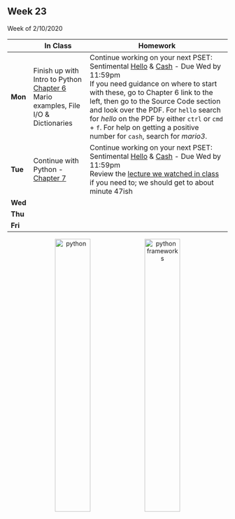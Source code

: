 <meta http-equiv="refresh" content="300"/>

## Week 23  
Week of 2/10/2020 

  |       |In Class               |Homework   |
  |-------|---------              |---------  |
  |**Mon**|Finish up with Intro to Python [Chapter 6](/ap/curriculum/6/)<br>Mario examples, File I/O & Dictionaries |Continue working on your next PSET: Sentimental [Hello](https://docs.cs50.net/2019/ap/problems/sentimental/hello/hello.html) & [Cash](https://docs.cs50.net/2019/ap/problems/sentimental/cash/cash.html) - Due Wed by 11:59pm<br>If you need guidance on where to start with these, go to Chapter 6 link to the left, then go to the Source Code section and look over the PDF. For `hello` search for *hello* on the PDF by either `ctrl` or `cmd` + `f`. For help on getting a positive number for `cash`, search for *mario3*. |
  |**Tue**|Continue with Python - [Chapter 7](/ap/curriculum/7/) |Continue working on your next PSET: Sentimental [Hello](https://docs.cs50.net/2019/ap/problems/sentimental/hello/hello.html) & [Cash](https://docs.cs50.net/2019/ap/problems/sentimental/cash/cash.html) - Due Wed by 11:59pm<br>Review the [lecture we watched in class](https://video.cs50.net/2018/fall/lectures/7?t=0m49s) if you need to; we should get to about minute 47ish|
  |**Wed**| | |
  |**Thu**| | |
  |**Fri**| | |

<div style="text-align:center">
<img src="https://cdn.lynda.com/course/661773/661773-637122005058334771-16x9.jpg" alt="python" width="40%">
<img src="https://toxsl.com/blog/image/74/post-image_file-paython_framework.png" alt="python frameworks" width="40%">

</div>
